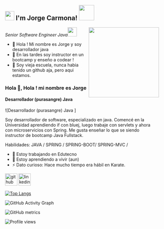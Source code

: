 <h2><img src="https://emojis.slackmojis.com/emojis/images/1531849430/4246/blob-sunglasses.gif?1531849430" width="30"/> I'm Jorge Carmona! <img src="https://media.giphy.com/media/12oufCB0MyZ1Go/giphy.gif" width="50"></h2>
<img align='right' src="https://media.giphy.com/media/M9gbBd9nbDrOTu1Mqx/giphy.gif" width="230">
<p><em>Senior Software Engineer Java<img src="https://media.giphy.com/media/WUlplcMpOCEmTGBtBW/giphy.gif" width="30"> 
</em></p>


- 👋 Hola ! Mi nombre es Jorge y soy desarrollador java
- 👀 En las tardes soy instructor en un bootcamp y enseño a codear !
- 🌱 Soy vieja escuela, nunca habia tenido un github aja, pero aqui estamos.


### Hola 👋, Hola ! mi nombre es Jorge
#### Desarrollador (purasangre) Java 
![Desarrollador (purasangre) Java ]

Soy desarrollador de software, especializado en java. Comencé en la Universidad aprendiendo if con bluej, luego trabaje con servlets y ahora con microservicios con Spring. Me gusta enseñar lo que se siendo instructor de bootcamp Java Fullstack.

Habilidades: JAVA / SPRING / SPRING-BOOT/ SPRING-MVC / 

- 🔭 Estoy trabajando en Edutecno 
- 🌱 Estoy aprendiendo a vivir (aun) 
- ⚡ Dato curioso: Hace mucho tiempo era hábil en Karate. 


[<img src='https://cdn.jsdelivr.net/npm/simple-icons@3.0.1/icons/github.svg' alt='github' height='40'>](https://github.com/uraken-5)  [<img src='https://cdn.jsdelivr.net/npm/simple-icons@3.0.1/icons/linkedin.svg' alt='linkedin' height='40'>](https://www.linkedin.com/in/https://www.linkedin.com/in/jecarmona//)  

[![Top Langs](https://github-readme-stats.vercel.app/api/top-langs/?username=uraken-5)](https://github.com/anuraghazra/github-readme-stats)

![GitHub Activity Graph](https://activity-graph.herokuapp.com/graph?username=uraken-5)  

![GitHub metrics](https://metrics.lecoq.io/uraken-5)  

![Profile views](https://gpvc.arturio.dev/uraken-5)  
